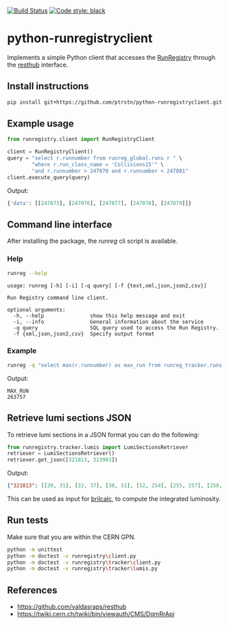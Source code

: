 [![Build Status](https://travis-ci.com/ptrstn/python-runregistryclient.svg?branch=master)](https://travis-ci.com/ptrstn/python-runregistryclient)
[![Code style: black](https://img.shields.io/badge/code%20style-black-000000.svg)](https://github.com/ambv/black)

# python-runregistryclient
Implements a simple Python client that accesses the [RunRegistry](https://cmswbmoffshift.web.cern.ch/cmswbmoffshift/runregistry_offline/index.jsf) through the [resthub](http://valdasraps.github.io/resthub/) interface.

## Install instructions
```bash
pip install git+https://github.com/ptrstn/python-runregistryclient.git
```

## Example usage

```python
from runregistry.client import RunRegistryClient

client = RunRegistryClient()
query = "select r.runnumber from runreg_global.runs r " \
        "where r.run_class_name = 'Collisions15'" \
        "and r.runnumber > 247070 and r.runnumber < 247081"
client.execute_query(query)
```
Output:
```python
{'data': [[247073], [247076], [247077], [247078], [247079]]}
```

## Command line interface
After installing the package, the *runreg* cli script is available.

### Help
```bash
runreg --help
```

```
usage: runreg [-h] [-i] [-q query] [-f {text,xml,json,json2,csv}]

Run Registry command line client.

optional arguments:
  -h, --help               show this help message and exit
  -i, --info               General information about the service
  -q query                 SQL query used to access the Run Registry.
  -f {xml,json,json2,csv}  Specify output format
```

### Example
```bash
runreg -q "select max(r.runnumber) as max_run from runreg_tracker.runs r where r.run_class_name = 'Collisions15'"
```

Output:
```csv
MAX_RUN
263757
```

## Retrieve lumi sections JSON
To retrieve lumi sections in a JSON format you can do the following:
```python
from runregistry.tracker.lumis import LumiSectionsRetriever
retriever = LumiSectionsRetriever()
retriever.get_json([321813, 323983])
```

Output:
```json
{"321813": [[20, 31], [32, 37], [38, 51], [52, 254], [255, 257], [258, 352], [353, 433]], "323983": [[1, 188]]}
```

This can be used as input for [brilcalc](https://cms-service-lumi.web.cern.ch/cms-service-lumi/brilwsdoc.html), to compute the integrated luminosity.
## Run tests
Make sure that you are within the CERN GPN.

```bash
python -m unittest
python -m doctest -v runregistry\client.py
python -m doctest -v runregistry\tracker\client.py
python -m doctest -v runregistry\tracker\lumis.py
```

## References
- https://github.com/valdasraps/resthub
- https://twiki.cern.ch/twiki/bin/viewauth/CMS/DqmRrApi
